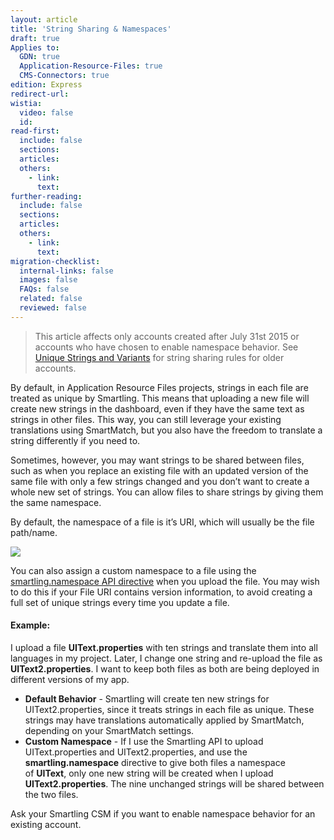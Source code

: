 ```yaml
---
layout: article
title: 'String Sharing & Namespaces'
draft: true
Applies to:
  GDN: true
  Application-Resource-Files: true
  CMS-Connectors: true
edition: Express
redirect-url:
wistia:
  video: false
  id:
read-first:
  include: false
  sections:
  articles:
  others:
    - link:
      text:
further-reading:
  include: false
  sections:
  articles:
  others:
    - link:
      text:
migration-checklist:
  internal-links: false
  images: false
  FAQs: false
  related: false
  reviewed: false
---
```


> This article affects only accounts created after July 31st 2015 or accounts who have chosen to enable namespace behavior. See [Unique Strings and Variants]() for string sharing rules for older accounts.

By default, in Application Resource Files projects, strings in each file are treated as unique by Smartling. This means that uploading a new file will create new strings in the dashboard, even if they have the same text as strings in other files. This way, you can still leverage your existing translations using SmartMatch, but you also have the freedom to translate a string differently if you need to.

Sometimes, however, you may want strings to be shared between files, such as when you replace an existing file with an updated version of the same file with only a few strings changed and you don’t want to create a whole new set of strings. You can allow files to share strings by giving them the same namespace.

By default, the namespace of a file is it’s URI, which will usually be the file path/name.

![](/hc/en-us/article_attachments/205403048/Smartling___Manage_Files.png)

You can also assign a custom namespace to a file using the [smartling.namespace API directive](http://docs.smartling.com/pages/API/v1/FileAPI/Upload-File/) when you upload the file. You may wish to do this if your File URI contains version information, to avoid creating a full set of unique strings every time you update a file.

#### Example:

I upload a file **UIText.properties** with ten strings and translate them into all languages in my project. Later, I change one string and re-upload the file as **UIText2.properties**. I want to keep both files as both are being deployed in different versions of my app.

*   **Default Behavior** - Smartling will create ten new strings for UIText2.properties, since it treats strings in each file as unique. These strings may have translations automatically applied by SmartMatch, depending on your SmartMatch settings.
*   **Custom Namespace** - If I use the Smartling API to upload UIText.properties and UIText2.properties, and use the **smartling.namespace** directive to give both files a namespace of **UIText**, only one new string will be created when I upload **UIText2.properties**. The nine unchanged strings will be shared between the two files.

Ask your Smartling CSM if you want to enable namespace behavior for an existing account.